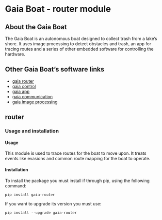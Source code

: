 # Gaia Boat - router module

## About the Gaia Boat

The Gaia Boat is an autonomous boat designed to collect trash from a lake’s shore. It uses image processing to detect obstacles and trash, an app for tracing routes and a series of other embedded software for controlling the hardware.

## Other Gaia Boat’s software links

- [gaia router](https://github.com/gaia-boat/router)
- [gaia control](https://github.com/gaia-boat/control)
- [gaia app](https://github.com/gaia-boat/app)
- [gaia communication](https://github.com/gaia-boat/communication)
- [gaia image processing](https://github.com/gaia-boat/image-processing)

## router

### Usage and installation

#### Usage

This module is used to trace routes for the boat to move upon. It treats events like evasions and common route mapping for the boat to operate.

#### Installation

To install the package you must install if through pip, using the following command:

```shell
pip install gaia-router
```

If you want to upgrade its version you must use:

```shell
pip install --upgrade gaia-router
```

